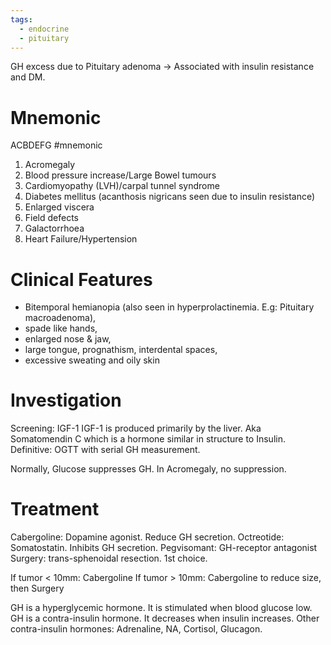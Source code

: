 ```yaml
---
tags:
  - endocrine
  - pituitary
---
```

GH excess due to Pituitary adenoma -> Associated with insulin resistance and DM.

# Mnemonic
ACBDEFG #mnemonic 
1. Acromegaly
2. Blood pressure increase/Large Bowel tumours
3. Cardiomyopathy (LVH)/carpal tunnel syndrome
4. Diabetes mellitus (acanthosis nigricans seen due to insulin resistance)
5. Enlarged viscera
6. Field defects
7. Galactorrhoea
8. Heart Failure/Hypertension  
# Clinical Features
- Bitemporal hemianopia (also seen in hyperprolactinemia. E.g: Pituitary macroadenoma),
- spade like hands,
- enlarged nose & jaw,
- large tongue, prognathism, interdental spaces,
- excessive sweating and oily skin

# Investigation
Screening: IGF-1
	IGF-1 is produced primarily by the liver. Aka Somatomendin C which is a hormone similar in structure to Insulin.  
Definitive: OGTT with serial GH measurement.

Normally, Glucose suppresses GH. In Acromegaly, no suppression.

# Treatment
Cabergoline: Dopamine agonist. Reduce GH secretion.
Octreotide: Somatostatin. Inhibits GH secretion.
Pegvisomant: GH-receptor antagonist
Surgery: trans-sphenoidal resection. 1st choice.

If tumor < 10mm: Cabergoline
If tumor > 10mm: Cabergoline to reduce size, then Surgery

GH is a hyperglycemic hormone. It is stimulated when blood glucose low.
	GH is a contra-insulin hormone. It decreases when insulin increases. Other contra-insulin hormones: Adrenaline, NA, Cortisol, Glucagon.